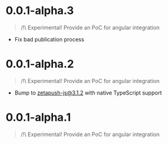 # 0.0.1-alpha.3

> /!\ Experimental! Provide an PoC for angular integration

- Fix bad publication process

# 0.0.1-alpha.2

> /!\ Experimental! Provide an PoC for angular integration

- Bump to zetapush-js@3.1.2 with native TypeScript support 

# 0.0.1-alpha.1

> /!\ Experimental! Provide an PoC for angular integration
